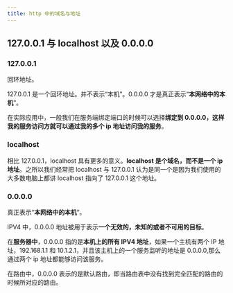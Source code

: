 ```yaml
---
title: http 中的域名与地址
---
```


## 127.0.0.1 与 localhost 以及 0.0.0.0

### 127.0.0.1

回环地址。

127.0.0.1 是一个回环地址。并不表示“本机”。0.0.0.0 才是真正表示“**本网络中的本机**”。

在实际应用中，一般我们在服务端绑定端口的时候可以选择**绑定到 0.0.0.0，这样我的服务访问方就可以通过我的多个 ip 地址访问我的服务**。

### localhost

相比 127.0.0.1，localhost 具有更多的意义。**localhost 是个域名，而不是一个 ip 地址**。之所以我们经常把 localhost 与 127.0.0.1 认为是同一个是因为我们使用的大多数电脑上都讲 localhost 指向了 127.0.0.1 这个地址。

### 0.0.0.0

真正表示“**本网络中的本机**”。

IPV4 中，0.0.0.0 地址被用于表示**一个无效的，未知的或者不可用的目标**。

在**服务器中**，0.0.0.0 指的是**本机上的所有 IPV4 地址**，如果一个主机有两个 IP 地址，192.168.1.1 和 10.1.2.1，并且该主机上的一个服务监听的地址是 0.0.0.0,那么通过两个 ip 地址都能够访问该服务。

在路由中，0.0.0.0 表示的是默认路由，即当路由表中没有找到完全匹配的路由的时候所对应的路由。
